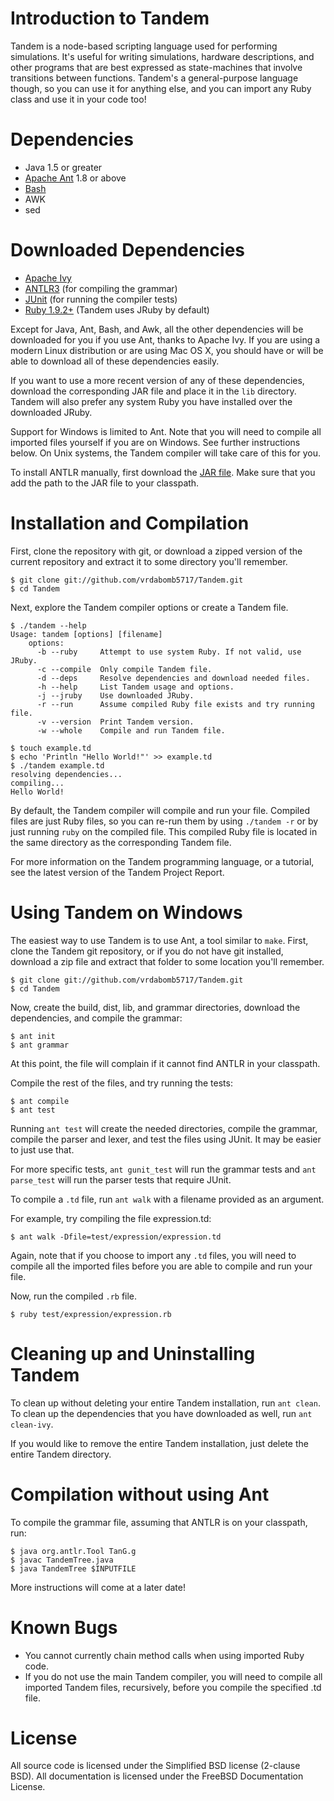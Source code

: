 # Introduction to Tandem

Tandem is a node-based scripting language used for performing simulations. It's useful for writing simulations, hardware descriptions, and other programs that are best expressed as state-machines that involve transitions between functions. Tandem's a general-purpose language though, so you can use it for anything else, and you can import any Ruby class and use it in your code too!

# Dependencies

* Java 1.5 or greater
* [Apache Ant](http://ant.apache.org/) 1.8 or above
* [Bash](http://www.gnu.org/software/bash/)
* AWK
* sed

# Downloaded Dependencies

* [Apache Ivy](http://ant.apache.org/ivy/index.html)
* [ANTLR3](http://www.antlr.org) (for compiling the grammar)
* [JUnit](http://www.junit.org/) (for running the compiler tests)
* [Ruby 1.9.2+](http://www.ruby-lang.org/en/) (Tandem uses JRuby by default)

Except for Java, Ant, Bash, and Awk, all the other dependencies will be downloaded for you if you use Ant, thanks to Apache Ivy. If you are using a modern Linux distribution or are using Mac OS X, you should have or will be able to download all of these dependencies easily.

If you want to use a more recent version of any of these dependencies, download the corresponding JAR file and place it in the `lib` directory. Tandem will also prefer any system Ruby you have installed over the downloaded JRuby.

Support for Windows is limited to Ant. Note that you will need to compile all imported files yourself if you are on Windows. See further instructions below. On Unix systems, the Tandem compiler will take care of this for you.


To install ANTLR manually, first download the [JAR file](http://www.antlr.org/download.html). Make sure that you add the path to the JAR file to your classpath.

# Installation and Compilation

First, clone the repository with git, or download a zipped version of the current repository and extract it to some directory you'll remember.

	$ git clone git://github.com/vrdabomb5717/Tandem.git
	$ cd Tandem

Next, explore the Tandem compiler options or create a Tandem file.

	$ ./tandem --help
	Usage: tandem [options] [filename]
		options:
	      -b --ruby     Attempt to use system Ruby. If not valid, use JRuby.
	      -c --compile  Only compile Tandem file.
	      -d --deps     Resolve dependencies and download needed files.
	      -h --help     List Tandem usage and options.
	      -j --jruby    Use downloaded JRuby.
	      -r --run      Assume compiled Ruby file exists and try running file.
	      -v --version  Print Tandem version.
	      -w --whole    Compile and run Tandem file.

	$ touch example.td
	$ echo 'Println "Hello World!"' >> example.td
	$ ./tandem example.td
	resolving dependencies...
	compiling...
	Hello World!

By default, the Tandem compiler will compile and run your file. Compiled files are just Ruby files, so you can re-run them by using `./tandem -r` or by just running `ruby` on the compiled file. This compiled Ruby file is located in the same directory as the corresponding Tandem file.

For more information on the Tandem programming language, or a tutorial, see the latest version of the Tandem Project Report.

# Using Tandem on Windows

The easiest way to use Tandem is to use Ant, a tool similar to `make`. First, clone the Tandem git repository, or if you do not have git installed, download a zip file and extract that folder to some location you'll remember.

	$ git clone git://github.com/vrdabomb5717/Tandem.git
	$ cd Tandem

Now, create the build, dist, lib, and grammar directories, download the dependencies, and compile the grammar:

	$ ant init
	$ ant grammar

At this point, the file will complain if it cannot find ANTLR in your classpath.

Compile the rest of the files, and try running the tests:

	$ ant compile
	$ ant test

Running `ant test` will create the needed directories, compile the grammar, compile the parser and lexer, and test the files using JUnit. It may be easier to just use that.

For more specific tests, `ant gunit_test` will run the grammar tests and `ant parse_test` will run the parser tests that require JUnit.

To compile a `.td` file, run `ant walk` with a filename provided as an argument.

For example, try compiling the file expression.td:

	$ ant walk -Dfile=test/expression/expression.td

Again, note that if you choose to import any `.td` files, you will need to compile all the imported files before you are able to compile and run your file.

Now, run the compiled `.rb` file.

	$ ruby test/expression/expression.rb

# Cleaning up and Uninstalling Tandem

To clean up without deleting your entire Tandem installation, run `ant clean`. To clean up the dependencies that you have downloaded as well, run `ant clean-ivy`.

If you would like to remove the entire Tandem installation, just delete the entire Tandem directory.


# Compilation without using Ant

To compile the grammar file, assuming that ANTLR is on your classpath, run:

	$ java org.antlr.Tool TanG.g
	$ javac TandemTree.java
	$ java TandemTree $INPUTFILE

More instructions will come at a later date!

# Known Bugs

* You cannot currently chain method calls when using imported Ruby code.
* If you do not use the main Tandem compiler, you will need to compile all imported Tandem files, recursively, before you compile the specified .td file.

# License

All source code is licensed under the Simplified BSD license (2-clause BSD). All documentation is licensed under the FreeBSD Documentation License.